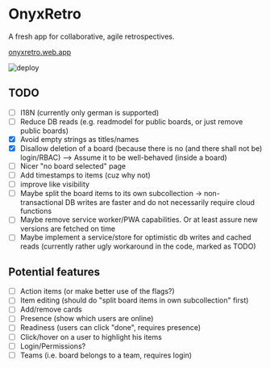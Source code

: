 # OnyxRetro

A fresh app for collaborative, agile retrospectives.

[onyxretro.web.app](https://onyxretro.web.app)

![deploy](https://github.com/patricsteiner/retronyx/workflows/deploy/badge.svg)

## TODO

- [ ] I18N (currently only german is supported)
- [ ] Reduce DB reads (e.g. readmodel for public boards, or just remove public boards)
- [x] Avoid empty strings as titles/names
- [x] Disallow deletion of a board (because there is no (and there shall not be) login/RBAC) --> Assume it to be well-behaved (inside a board)
- [ ] Nicer "no board selected" page
- [ ] Add timestamps to items (cuz why not)
- [ ] improve like visibility
- [ ] Maybe split the board items to its own subcollection -> non-transactional DB writes are faster and do not necessarily require cloud functions
- [ ] Maybe remove service worker/PWA capabilities. Or at least assure new versions are fetched on time
- [ ] Maybe implement a service/store for optimistic db writes and cached reads (currently rather ugly workaround in the code, marked as TODO)

## Potential features

- [ ] Action items (or make better use of the flags?)
- [ ] Item editing (should do "split board items in own subcollection" first)
- [ ] Add/remove cards
- [ ] Presence (show which users are online)
- [ ] Readiness (users can click "done", requires presence)
- [ ] Click/hover on a user to highlight his items
- [ ] Login/Permissions?
- [ ] Teams (i.e. board belongs to a team, requires login)
